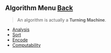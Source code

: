 ## Algorithm Menu	[Back](./../README.md)

> An algorithm is actually a **Turning Machine**.

- [Analysis](./Analysis/Analysis.md)
- [Sort](./Sort/Sort.md)
- [Encode](./Encode/Encode.md)
- [Computability](./Computability/Computability.md)
